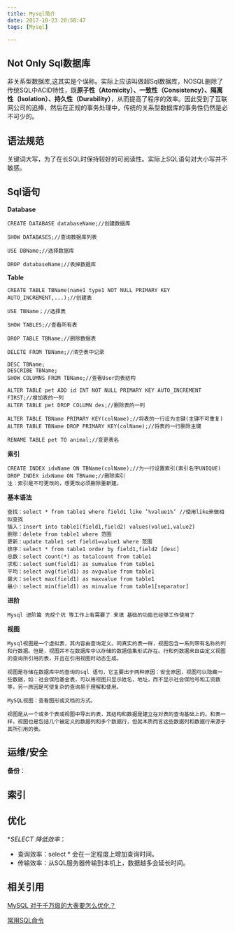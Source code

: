 ```yaml
---
title: Mysql简介
date: 2017-10-23 20:58:47
tags: [Mysql]

---
```


## Not Only Sql数据库

非关系型数据库,这其实是个误称。实际上应该叫做超Sql数据库，NOSQL删除了传统SQL中ACID特性，既**原子性（Atomicity）、一致性（Consistency）、隔离性（Isolation）、持久性（Durability）**，从而提高了程序的效率。因此受到了互联网公司的追捧，然后在正规的事务处理中，传统的关系型数据库的事务性仍然是必不可少的。

<!--more-->

## 语法规范

关键词大写，为了在长SQL时保持较好的可阅读性。实际上SQL语句对大小写并不敏感。

## Sql语句

**Database**

```mysql
CREATE DATABASE databaseName;//创建数据库

SHOW DATABASES;//查询数据库列表

USE DBName;//选择数据库

DROP databaseName;//丢掉数据库
```

**Table**

```mysql
CREATE TABLE TBName(name1 type1 NOT NULL PRIMARY KEY AUTO_INCREMENT,...);//创建表

USE TBName；//选择表

SHOW TABLES;//查看所有表

DROP TABLE TBName;//删除数据表

DELETE FROM TBName;//清空表中记录

DESC TBName;
DESCRIBE TBName;
SHOW COLUMNS FROM TBName;//查看User的表结构

ALTER TABLE pet ADD id INT NOT NULL PRIMARY KEY AUTO_INCREMENT FIRST;//增加表的一列 
ALTER TABLE pet DROP COLUMN des;//删除表的一列

ALTER TABLE TBName PRIMARY KEY(colName);//将表的一行设为主键(主键不可重复)
ALTER TABLE TBName DROP PRIMARY KEY(colName);//将表的一行删除主键

RENAME TABLE pet TO animal;//变更表名
```

**索引**

```mysql
CREATE INDEX idxName ON TBName(colName);//为一行设置索引(索引名字UNIQUE)
DROP INDEX idxName ON TBName;//删除索引
注：索引是不可更改的，想更改必须删除重新建。
```

**基本语法**

```mysql
查找：select * from table1 where field1 like ’%value1%’ //使用like来做相似查找
插入：insert into table1(field1,field2) values(value1,value2)
删除：delete from table1 where 范围
更新：update table1 set field1=value1 where 范围
排序：select * from table1 order by field1,field2 [desc]
总数：select count(*) as totalcount from table1
求和：select sum(field1) as sumvalue from table1
平均：select avg(field1) as avgvalue from table1
最大：select max(field1) as maxvalue from table1
最小：select min(field1) as minvalue from table1[separator]
```

**进阶**

~~~Mysql
Mysql 进阶篇 先挖个坑 等工作上有需要了 来填 基础的功能已经够工作使用了
~~~

**视图**

```mysql
Mysql视图是一个虚拟表，其内容由查询定义。同真实的表一样，视图包含一系列带有名称的列和行数据。但是，视图并不在数据库中以存储的数据值集形式存在。行和列数据来自由定义视图的查询所引用的表，并且在引用视图时动态生成。

视图是存储在数据库中的查询的sql 语句，它主要出于两种原因：安全原因，视图可以隐藏一些数据，如：社会保险基金表，可以用视图只显示姓名，地址，而不显示社会保险号和工资数等，另一原因是可使复杂的查询易于理解和使用。

MySQL视图：查看图形或文档的方式。

视图是从一个或多个表或视图中导出的表，其结构和数据是建立在对表的查询基础上的。和表一样，视图也是包括几个被定义的数据列和多个数据行，但就本质而言这些数据列和数据行来源于其所引用的表。
```

## 运维/安全

**备份**：

## 索引

## 优化

**SELECT *降低效率**：

* 查询效率：select * 会在一定程度上增加查询时间。
* 传输效率：从SQL服务器传输到本机上，数据越多会延长时间。

## 相关引用

[MySQL 对于千万级的大表要怎么优化？](https://www.zhihu.com/question/19719997)

[常用SQL命令](https://www.cnblogs.com/0351jiazhuang/p/4530366.html)